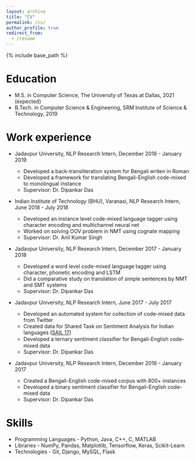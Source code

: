 ```yaml
---
layout: archive
title: "CV"
permalink: /cv/
author_profile: true
redirect_from:
  - /resume
---
```


{% include base_path %}

Education
======
* M.S. in Computer Science, The University of Texas at Dallas, 2021 (expected)
* B.Tech. in Computer Science & Engineering, SRM Institute of Science & Technology, 2019

Work experience
======
* Jadavpur University, NLP Research Intern, December 2018 - January 2019 
  * Developed a back-transliteration system for Bengali writen in Roman
  * Developed a framework for translating Bengali-English code-mixed to monolingual instance
  * Supervisor: Dr. Dipankar Das
  
* Indian Institute of Technology (BHU), Varanasi, NLP Research Intern, June 2018 - July 2018 
  * Developed an instance level code-mixed language tagger using character encoding and multichannel neural net
  * Worked on solving OOV problem in NMT using cognate mapping
  * Supervisor: Dr. Anil Kumar Singh

* Jadavpur University, NLP Research Intern, December 2017 - January 2018 
  * Developed a word level code-mixed language tagger using character, phonetic encoding and LSTM
  * Did a comparative study on translation of simple sentences by NMT and SMT systems
  * Supervisor: Dr. Dipankar Das
  
* Jadavpur University, NLP Research Intern, June 2017 - July 2017 
  * Developed an automated system for collection of code-mixed data from Twitter
  * Created data for Shared Task on Sentiment Analysis for Indian languages ([SAIL 17](http://www.dasdipankar.com/SAILCodeMixed.html))
  * Developed a ternary sentiment classiﬁer for Bengali-English code-mixed data
  * Supervisor: Dr. Dipankar Das

* Jadavpur University, NLP Research Intern, December 2016 - January 2017 
  * Created a Bengali-English code-mixed corpus with 800+ instances
  * Developed a binary sentiment classifier for Bengali-English code-mixed data
  * Supervisor: Dr. Dipankar Das
  
Skills
======
* Programming Languages - Python, Java, C++, C, MATLAB
* Libraries - NumPy, Pandas, Matplotlib, Tensorflow, Keras, Scikit-Learn
* Technologies - Git, Django, MySQL, Flask

<!---
Publications
======
  <ul>{% for post in site.publications %}
    {% include archive-single-cv.html %}
  {% endfor %}</ul>
  
Talks
======
  <ul>{% for post in site.talks %}
    {% include archive-single-talk-cv.html %}
  {% endfor %}</ul>
  
Teaching
======
  <ul>{% for post in site.teaching %}
    {% include archive-single-cv.html %}
  {% endfor %}</ul>
  
Service and leadership
======
* Currently signed in to 43 different slack teams
-->
